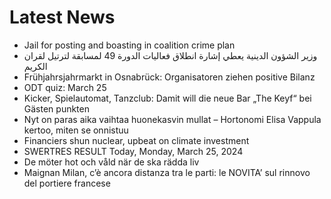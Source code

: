 # Latest News
-  Jail for posting and boasting in coalition crime plan
-  وزير الشؤون الدينية يعطي إشارة انطلاق فعاليات الدورة 49 لمسابقة لترتيل لقران الكريم
-  Frühjahrsjahrmarkt in Osnabrück: Organisatoren ziehen positive Bilanz
-  ODT quiz: March 25
-  Kicker, Spielautomat, Tanzclub: Damit will die neue Bar „The Keyf“ bei Gästen punkten
-  Nyt on paras aika vaihtaa huonekasvin mullat – Hortonomi Elisa Vappula kertoo, miten se onnistuu
-  Financiers shun nuclear, upbeat on climate investment
-  SWERTRES RESULT Today, Monday, March 25, 2024
-  De möter hot och våld när de ska rädda liv
-  Maignan Milan, c’è ancora distanza tra le parti: le NOVITA’ sul rinnovo del portiere francese
